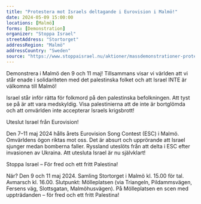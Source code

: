 ```yaml
---
title: "Protestera mot Israels deltagande i Eurovision i Malmö!"
date: 2024-05-09 15:00:00
locations: [Malmö]
forms: [Demonstration]
organizer: "Stoppa Israel"
streetAddress: "Stortorget"
addressRegion: "Malmö"
addressCountry: "Sweden"
source: "https://www.stoppaisrael.nu/aktioner/massdemonstrationer-protestera-mot-israels-deltagande-i-eurovision-i-malmo/"
---
```


Demonstrera i Malmö den 9 och 11 maj! Tillsammans visar vi världen att vi står enade i solidariteten med det palestinska folket och att Israel INTE är välkomna till Malmö!

Israel står inför rätta för folkmord på den palestinska befolkningen. Att tyst se på är att vara medskyldig. Visa palestinierna att de inte är bortglömda och att omvärlden inte accepterar Israels krigsbrott!

Uteslut Israel från Eurovision! 

Den 7–11 maj 2024 hålls årets Eurovision Song Contest (ESC) i Malmö. Omvärldens ögon riktas mot oss. Det är absurt och upprörande att Israel sjunger medan bomberna faller. Ryssland uteslöts från att delta i ESC efter invasionen av Ukraina. Att utesluta Israel är nu självklart!

Stoppa Israel – För fred och ett fritt Palestina!

När? Den 9 och 11 maj 2024. Samling Stortorget i Malmö kl. 15.00 för tal. Avmarsch kl. 16.00. Slutpunkt: Mölleplatsen (via Triangeln, Pildammsvägen, Fersens väg, Slottsgatan, Malmöhusvägen). På Mölleplatsen en scen med uppträdanden – för fred och ett fritt Palestina! 

